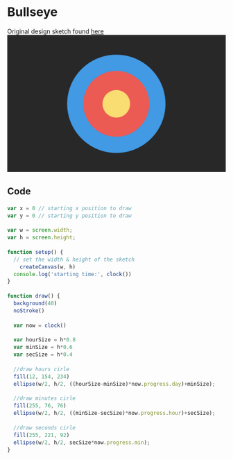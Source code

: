 # Bullseye
Original design sketch found [here](https://github.com/neil-oliver/dvia-2019/tree/master/1.mapping-time/process)
![](https://github.com/neil-oliver/dvia-2019/blob/master/1.mapping-time/project_bullseye/Bullseye-Screenshot.png)

## Code
```JavaScript
var x = 0 // starting x position to draw
var y = 0 // starting y position to draw

var w = screen.width;
var h = screen.height;

function setup() {
  // set the width & height of the sketch
	createCanvas(w, h)
  console.log('starting time:', clock())
}

function draw() {
  background(40)
  noStroke()

  var now = clock()

  var hourSize = h*0.8
  var minSize = h*0.6
  var secSize = h*0.4
  
  //draw hours cirle
  fill(12, 154, 234)
  ellipse(w/2, h/2, ((hourSize-minSize)*now.progress.day)+minSize);
  
  //draw minutes cirle
  fill(255, 76, 76)
  ellipse(w/2, h/2, ((minSize-secSize)*now.progress.hour)+secSize);

  //draw seconds cirle
  fill(255, 221, 92)
  ellipse(w/2, h/2, secSize*now.progress.min);
}
```
